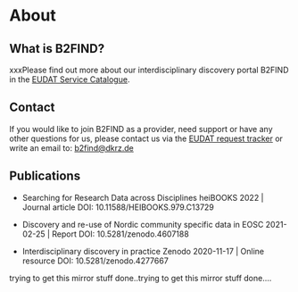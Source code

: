 # About

## What is B2FIND?
xxxPlease find out more about our interdisciplinary discovery portal B2FIND in the [EUDAT Service Catalogue](https://sp.eudat.eu/catalog/resources/33bc21d5-f53d-4eed-9a15-56f98f5c7f69).

## Contact
If you would like to join B2FIND as a provider, need support or have any other questions for us, please contact us via the [EUDAT request tracker](https://www.eudat.eu/support-request) or write an email to: b2find@dkrz.de

## Publications
* Searching for Research Data across Disciplines
  heiBOOKS
  2022 | Journal article
  DOI: 10.11588/HEIBOOKS.979.C13729

* Discovery and re-use of Nordic community specific data in EOSC
  2021-02-25 | Report
  DOI: 10.5281/zenodo.4607188

* Interdisciplinary discovery in practice
  Zenodo
  2020-11-17 | Online resource
  DOI: 10.5281/zenodo.4277667

trying to get this mirror stuff done..trying to get this mirror stuff done....

